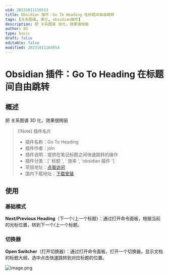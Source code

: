```yaml
---
uid: 20231011110513
title: Obsidian 插件：Go To Heading 在标题间自由跳转
tags: [关系图谱, 美化, obsidian插件]
description: 把 关系图谱 3D化，效果很绚丽
author: OS
type: basic
draft: false
editable: false
modified: 20231011164954
---
```


# Obsidian 插件：Go To Heading 在标题间自由跳转

## 概述

把 关系图谱 3D 化，效果很绚丽

> [!Note] 插件名片
> - 插件名称：Go To Heading
> - 插件作者：join
> - 插件说明：提供在笔记标题之间快速跳转的操作
> - 插件分类：[' 标题 ', ' 效率 ', 'obsidian 插件 ']
> - 项目地址：[点我访问](https://github.com/oin/obsidian-gotoheading)
> - 国内下载地址：[下载安装](https://pkmer.cn/products/plugin/pluginMarket/?gotoheading)

## 使用

### 基础模式

**Next/Previous Heading**（下一个/上一个标题）：通过打开命令面板，根据当前的光标位置，转到下一个/上一个标题。

### 切换器

**Open Switcher**（打开切换器）：通过打开命令面板，打开一个切换器，显示文档的标题大纲，选中点击快速跳转到对应标题的位置。

![image.png](https://cdn.pkmer.cn/images/20231011111033.png!pkmer)
